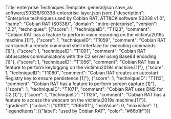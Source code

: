 Title: enterprise Techniques
Template: general/json
save_as: software/S0338/S0338-enterprise-layer.json
json: {"description": "Enterprise techniques used by Cobian RAT, ATT&CK software S0338 v1.0", "name": "Cobian RAT (S0338)", "domain": "mitre-enterprise", "version": "2.2", "techniques": [{"score": 1, "techniqueID": "T1123", "comment": "Cobian RAT has a feature to perform voice recording on the victim\u2019s machine.[1]"}, {"score": 1, "techniqueID": "T1059", "comment": "Cobian RAT can launch a remote command shell interface for executing commands.[1]"}, {"score": 1, "techniqueID": "T1001", "comment": "Cobian RAT obfuscates communications with the C2 server using Base64 encoding.[1]"}, {"score": 1, "techniqueID": "T1056", "comment": "Cobian RAT has a feature to perform keylogging on the victim\u2019s machine.[1]"}, {"score": 1, "techniqueID": "T1060", "comment": "Cobian RAT creates an autostart Registry key to ensure persistence.[1]"}, {"score": 1, "techniqueID": "T1113", "comment": "Cobian RAT has a feature to perform screen capture.[1]"}, {"score": 1, "techniqueID": "T1071", "comment": "Cobian RAT uses DNS for C2.[1]"}, {"score": 1, "techniqueID": "T1125", "comment": "Cobian RAT has a feature to access the webcam on the victim\u2019s machine.[1]"}], "gradient": {"colors": ["#ffffff", "#66b1ff"], "minValue": 0, "maxValue": 1}, "legendItems": [{"label": "used by Cobian RAT", "color": "#66b1ff"}]}